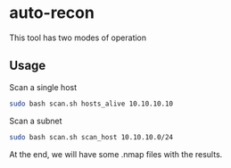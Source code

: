 # auto-recon

This tool has two modes of operation

## Usage

Scan a single host
```bash
sudo bash scan.sh hosts_alive 10.10.10.10
```
Scan a subnet
```bash
sudo bash scan.sh scan_host 10.10.10.0/24
```

At the end, we will have some .nmap files with the results.
